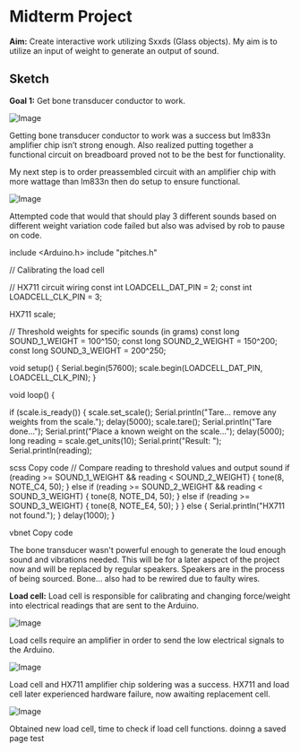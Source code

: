 # Midterm Project

**Aim:** Create interactive work utilizing Sxxds (Glass objects). My aim is to utilize an input of weight to generate an output of sound.

## Sketch

**Goal 1:** Get bone transducer conductor to work.

![Image](image1.png)

Getting bone transducer conductor to work was a success but lm833n amplifier chip isn’t strong enough. Also realized putting together a functional circuit on breadboard proved not to be the best for functionality.

My next step is to order preassembled circuit with an amplifier chip with more wattage than lm833n then do setup to ensure functional.

![Image](image2.png)

Attempted code that would that should play 3 different sounds based on different weight variation code failed but also was advised by rob to pause on code.

include <Arduino.h>
include "pitches.h"

// Calibrating the load cell

// HX711 circuit wiring
const int LOADCELL_DAT_PIN = 2;
const int LOADCELL_CLK_PIN = 3;

HX711 scale;

// Threshold weights for specific sounds (in grams)
const long SOUND_1_WEIGHT = 100^150;
const long SOUND_2_WEIGHT = 150^200;
const long SOUND_3_WEIGHT = 200^250;

void setup() {
Serial.begin(57600);
scale.begin(LOADCELL_DAT_PIN, LOADCELL_CLK_PIN);
}

void loop() {

if (scale.is_ready()) {
scale.set_scale();
Serial.println("Tare... remove any weights from the scale.");
delay(5000);
scale.tare();
Serial.println("Tare done...");
Serial.print("Place a known weight on the scale...");
delay(5000);
long reading = scale.get_units(10);
Serial.print("Result: ");
Serial.println(reading);

scss
Copy code
// Compare reading to threshold values and output sound
if (reading >= SOUND_1_WEIGHT && reading < SOUND_2_WEIGHT) {
  tone(8, NOTE_C4, 50);
} else if (reading >= SOUND_2_WEIGHT && reading < SOUND_3_WEIGHT) {
  tone(8, NOTE_D4, 50);
} else if (reading >= SOUND_3_WEIGHT) {
  tone(8, NOTE_E4, 50);
}
}
else {
Serial.println("HX711 not found.");
}
delay(1000);
}

vbnet
Copy code

The bone transducer wasn't powerful enough to generate the loud enough sound and vibrations needed. This will be for a later aspect of the project now and will be replaced by regular speakers. Speakers are in the process of being sourced. Bone… also had to be rewired due to faulty wires.

**Load cell:** Load cell is responsible for calibrating and changing force/weight into electrical readings that are sent to the Arduino.

![Image](image3.png)

Load cells require an amplifier in order to send the low electrical signals to the Arduino.

![Image](image4.png)

Load cell and HX711 amplifier chip soldering was a success. HX711 and load cell later experienced hardware failure, now awaiting replacement cell.

![Image](image5.png)

Obtained new load cell, time to check if load cell functions.
 doinng a saved page test
